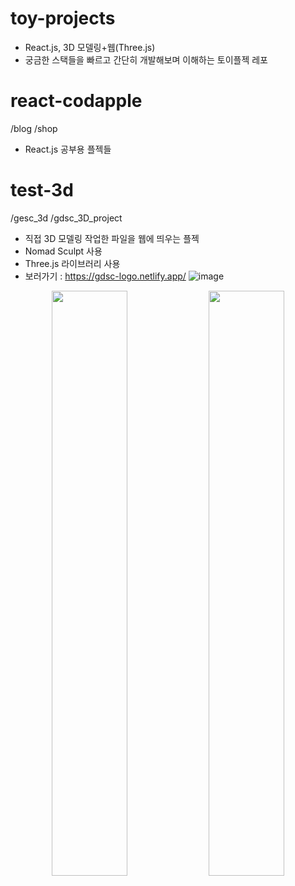 # toy-projects
- React.js, 3D 모델링+웹(Three.js)
-  궁금한 스택들을 빠르고 간단히 개발해보며 이해하는 토이플젝 레포

# react-codapple
/blog
/shop
- React.js 공부용 플젝들

# test-3d
/gesc_3d
/gdsc_3D_project
- 직접 3D 모델링 작업한 파일을 웹에 띄우는 플젝
- Nomad Sculpt 사용
- Three.js 라이브러리 사용
- 보러가기 : https://gdsc-logo.netlify.app/
![image](https://user-images.githubusercontent.com/40741363/188041480-55ce6a3f-1fe4-482b-bb07-182a303b0e2e.png)

<p  align="center">
<img src="https://user-images.githubusercontent.com/40741363/188594877-9bdfb3db-c7ba-4bb3-9747-5a2a78c78dfd.png" width="49%" height="49%">
<img src="https://user-images.githubusercontent.com/40741363/188595644-6b27ed51-3b0e-47eb-937e-92aea953d0b6.png" width="49%" height="49%">
</p>
